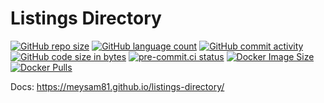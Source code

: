 # Listings Directory

[![GitHub repo size](https://img.shields.io/github/repo-size/meysam81/listings-directory)](https://github.com/meysam81/listings-directory)
[![GitHub language count](https://img.shields.io/github/languages/count/meysam81/listings-directory)](https://github.com/meysam81/listings-directory)
[![GitHub commit activity](https://img.shields.io/github/commit-activity/m/meysam81/listings-directory)](https://github.com/meysam81/listings-directory/commits/main/)
[![GitHub code size in bytes](https://img.shields.io/github/languages/code-size/meysam81/listings-directory)](https://github.com/meysam81/listings-directory)
[![pre-commit.ci status](https://results.pre-commit.ci/badge/github/meysam81/listings-directory/main.svg)](https://results.pre-commit.ci/latest/github/meysam81/listings-directory/main)
[![Docker Image Size](https://img.shields.io/docker/image-size/meysam81/listings-directory)](https://hub.docker.com/r/meysam81/listings-directory)
[![Docker Pulls](https://img.shields.io/docker/pulls/meysam81/listings-directory)](https://hub.docker.com/r/meysam81/listings-directory)

Docs: <https://meysam81.github.io/listings-directory/>
